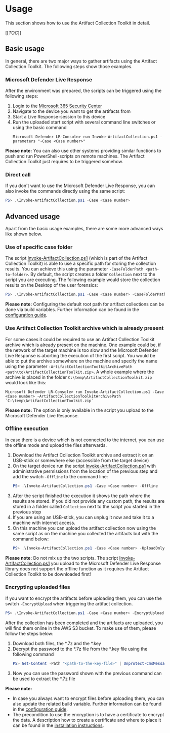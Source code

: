 # Usage
This section shows how to use the Artifact Collection Toolkit in detail.

[[_TOC_]]

## Basic usage
In general, there are two major ways to gather artifacts using the Artifact Collection Toolkit. The following steps show those examples.

### Microsoft Defender Live Response
After the environment was prepared, the scripts can be triggered using the following steps:
1. Login to the [Microsoft 365 Security Center](https://security.microsoft.com)
1. Navigate to the device you want to get the artifacts from
1. Start a Live Response-session to this device
1. Run the uploaded start script with several command line switches or using the basic command
    ```
    Microsoft Defender LR-Console> run Invoke-ArtifactCollection.ps1 -parameters "-Case <Case number>"
    ```
**Please note:** You can also use other systems providing similar functions to push and run PowerShell-scripts on remote machines. The Artifact Collection Toolkit just requires to be triggered somehow.

### Direct call
If you don't want to use the Microsoft Defender Live Response, you can also invoke the commands directly using the same script:
```PowerShell
PS> .\Invoke-ArtifactCollection.ps1 -Case <Case number>
```

## Advanced usage
Apart from the basic usage examples, there are some more advanced ways like shown below.

### Use of specific case folder
The script [Invoke-ArtifactCollection.ps1](/artifact-collection-toolkit/Invoke-ArtifactCollection.ps1) (which is part of the Artifact Collection Toolkit) is able to use a specific path for storing the collection results. You can achieve this using the parameter `-CaseFolderPath <path-to-folder>`. By default, the script creates a folder `Collection` next to the script you are executing. The following example would store the collection results on the Desktop of the user forensics:
```PowerShell
PS> .\Invoke-ArtifactCollection.ps1 -Case <Case number> -CaseFolderPath C:\Users\forensics
```
**Please note:** Configuring the default root path for artifact collections can be done via build variables. Further information can be found in the [configuration guide](/docs/config.md).

### Use Artifact Collection Toolkit archive which is already present
For some cases it could be required to use an Artifact Collection Toolkit archive which is already present on the machine. One example could be, if the network of the target machine is too slow and the Microsoft Defender Live Response is aborting the execution of the first script. You would be able to put the archive somewhere on the machine and specify the name using the parameter `-ArtifactCollectionToolkitArchivePath <path\to\ArtifactCollectionToolkit.zip>`. A whole example where the archive is placed in the folder `C:\temp\ArtifactCollectionToolkit.zip` would look like this:
```
Microsoft Defender LR-Console> run Invoke-ArtifactCollection.ps1 -Case <Case number> -ArtifactCollectionToolkitArchivePath `C:\temp\ArtifactCollectionToolkit.zip`
```

**Please note:** The option is only available in the script you upload to the Microsoft Defender Live Response.

### Offline execution
In case there is a device which is not connected to the internet, you can use the offline mode and upload the files afterwards.
1. Download the Artifact Collection Toolkit archive and extract it on an USB-stick or somewhere else (accessible from the target device) 
1. On the target device run the script [Invoke-ArtifactCollection.ps1](/artifact-collection-toolkit/Invoke-ArtifactCollection.ps1) with administrative permissions from the location of the previous step and add the switch `-Offline` to the command line:
    ```PowerShell
    PS> .\Invoke-ArtifactCollection.ps1 -Case <Case number> -Offline
    ```
1. After the script finished the execution it shows the path where the results are stored. If you did not provide any custom path, the results are stored in a folder called `Collection` next to the script you started in the previous step
1. If you are using an USB-stick, you can unplug it now and take it to a machine with internet access. 
1. On this machine you can upload the artifact collection now using the same script as on the machine you collected the artifacts but with the command below:
    ```PowerShell
    PS> .\Invoke-ArtifactCollection.ps1 -Case <Case number> -UploadOnly -MachineName <Name-of-the-machine-where-the-artifacts-were-collected>
    ```
**Please note:** Do not mix up the two scripts. The script [Invoke-ArtifactCollection.ps1](/Invoke-ArtifactCollection.ps1) you upload to the Microsoft Defender Live Response library does not support the offline function as it requires the Artifact Collection Toolkit to be downloaded first!

### Encrypting uploaded files
If you want to encrypt the artifacts before uploading them, you can use the switch `-EncryptUpload` when triggering the artifact collection. 
```PowerShell
PS> .\Invoke-ArtifactCollection.ps1 -Case <Case number> -EncryptUpload
```

After the collection has been completed and the artifacts are uploaded, you will find them online in the AWS S3 bucket. To make use of them, please follow the steps below:
1. Download both files, the *.7z and the *.key
1. Decrypt the password to the *.7z file from the *.key file using the following command
    ```PowerShell
    PS> Get-Content -Path "<path-to-the-key-file>" | Unprotect-CmsMessage -To <path-to-the-private-key>
    ```
1. Now you can use the password shown with the previous command can be used to extract the *.7z file

**Please note:** 
* In case you always want to encrypt files before uploading them, you can also update the related build variable. Further information can be found in the [configuration guide](/docs/config.md).  
* The precondition to use the encryption is to have a certificate to encrypt the data. A description how to create a certificate and where to place it can be found in the [installation instructions](/docs/setup.md).